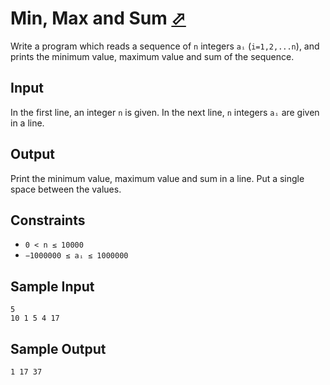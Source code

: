 # Min, Max and Sum [⬀](https://judge.u-aizu.ac.jp/onlinejudge/description.jsp?id=ITP1_4_D)

Write a program which reads a sequence of `n` integers `aᵢ` (`i=1,2,...n`), and prints the minimum value, maximum value and sum of the sequence.

## Input
In the first line, an integer `n` is given. In the next line, `n` integers `aᵢ` are given in a line.

## Output
Print the minimum value, maximum value and sum in a line. Put a single space between the values.

## Constraints
- `0 < n ≤ 10000`
- `−1000000 ≤ aᵢ ≤ 1000000`

## Sample Input
```
5
10 1 5 4 17
```

## Sample Output
```
1 17 37
```
